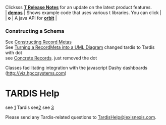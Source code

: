 
Clicksss **[T Release Notes](/tardis/release-notes/#tardis-release-notes)** for an update on the latest product features.<br>
| **[demos](home#t-demo-and-videos)** | Shows example code that uses various t libraries. You can click  | <br>
| **o** | A java API for **[orbit](tardis/tardis-and-web-services#calling-orbit-services)** |


### Constructing a Schema
See [Constructing Record Metas](./tardis/constructing-record-metas) <br>
See [Turning a RecordMeta into a UML Diagram](tardis/turning-a-irecordmeta-into-a-uml-diagram)  changed tardis to Tardis with dot<br>
see [Concrete Records](/tardis/concrete-records).  just removed the dot<br>



Classes facilitating integration with the javascript Dashy dashboards (http://viz.hpccsystems.com)

# TARDIS Help

see [1](/testrepo/tardis-orverview-1) Tardis
see[2](/testrepo/tardis-orverview-2)
see [3](/testrepo/tardis-orverview-3)

Please send any Tardis-related questions to TardisHelp@lexisnexis.com.


